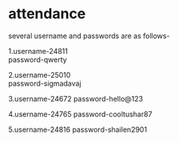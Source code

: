 # attendance

several username and passwords are as follows-

1.username-24811  
  password-qwerty

2.username-25010  
  password-sigmadavaj
  
3.username-24672
  password-hello@123
  
4.username-24765 
  password-cooltushar87 
  
5.username-24816
  password-shailen2901
